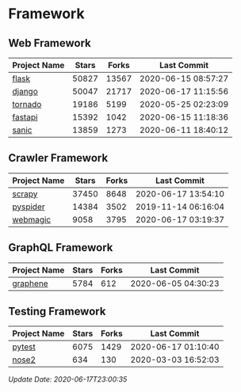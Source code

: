 # Framework

## Web Framework

| Project Name | Stars | Forks | Last Commit |
| ------------ | ----- | ----- | ----------- |
| [flask](https://github.com/pallets/flask) | 50827 | 13567 | 2020-06-15 08:57:27 |
| [django](https://github.com/django/django) | 50047 | 21717 | 2020-06-17 11:15:56 |
| [tornado](https://github.com/tornadoweb/tornado) | 19186 | 5199 | 2020-05-25 02:23:09 |
| [fastapi](https://github.com/tiangolo/fastapi) | 15392 | 1042 | 2020-06-15 11:18:36 |
| [sanic](https://github.com/huge-success/sanic) | 13859 | 1273 | 2020-06-11 18:40:12 |

## Crawler Framework

| Project Name | Stars | Forks | Last Commit |
| ------------ | ----- | ----- | ----------- |
| [scrapy](https://github.com/scrapy/scrapy) | 37450 | 8648 | 2020-06-17 13:54:10 |
| [pyspider](https://github.com/binux/pyspider) | 14384 | 3502 | 2019-11-14 06:16:04 |
| [webmagic](https://github.com/code4craft/webmagic) | 9058 | 3795 | 2020-06-17 03:19:37 |

## GraphQL Framework

| Project Name | Stars | Forks | Last Commit |
| ------------ | ----- | ----- | ----------- |
| [graphene](https://github.com/graphql-python/graphene) | 5784 | 612 | 2020-06-05 04:30:23 |

## Testing Framework

| Project Name | Stars | Forks | Last Commit |
| ------------ | ----- | ----- | ----------- |
| [pytest](https://github.com/pytest-dev/pytest) | 6075 | 1429 | 2020-06-17 01:10:40 |
| [nose2](https://github.com/nose-devs/nose2) | 634 | 130 | 2020-03-03 16:52:03 |

*Update Date: 2020-06-17T23:00:35*